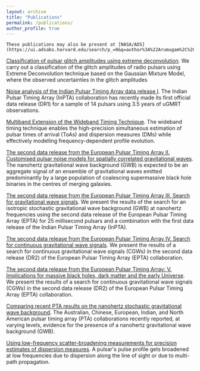 ```yaml
---
layout: archive
title: "Publications"
permalink: /publications/
author_profile: true
---
```


    These publications may also be present at [NASA/ADS](https://ui.adsabs.harvard.edu/search/p_=0&q=author%3A%22Arumugam%2C%20S.%22%20AND%20database%3Aastronomy&sort=date%20desc%2C%20bibcode%20desc).

[Classification of pulsar glitch amplitudes using extreme deconvolution](https://www.sciencedirect.com/science/article/abs/pii/S2214404822000799?via%3Dihub).
    We carry out a classification of the glitch amplitudes of radio pulsars using Extreme Deconvolution technique based on the Gaussian Mixture Model, where the observed uncertainties in the glitch amplitudes 


[Noise analysis of the Indian Pulsar Timing Array data release I](https://journals.aps.org/prd/abstract/10.1103/PhysRevD.108.023008).
    The Indian Pulsar Timing Array (InPTA) collaboration has recently made its first official data release (DR1) for a sample of 14 pulsars using 3.5 years of uGMRT observations. 

[Multiband Extension of the Wideband Timing Technique](https://academic.oup.com/mnras/article/527/1/213/7310865).
    The wideband timing technique enables the high-precision simultaneous estimation of pulsar times of arrival (ToAs) and dispersion measures (DMs) while effectively modelling frequency-dependent profile evolution. 

[The second data release from the European Pulsar Timing Array II. Customised pulsar noise models
for spatially correlated gravitational waves](https://www.aanda.org/articles/aa/full_html/2023/10/aa46842-23/aa46842-23.html).
    The nanohertz gravitational wave background (GWB) is expected to be an aggregate signal of an ensemble of gravitational waves emitted predominantly by a large population of coalescing supermassive black hole binaries in the centres of merging galaxies.


[The second data release from the European Pulsar Timing Array III. Search for gravitational wave
signals](https://www.aanda.org/articles/aa/abs/2023/10/aa46844-23/aa46844-23.html).
    We present the results of the search for an isotropic stochastic gravitational wave background (GWB) at nanohertz frequencies using the second data release of the European Pulsar Timing Array (EPTA) for 25 millisecond pulsars and a combination with the first data release of the Indian Pulsar Timing Array (InPTA). 

[The second data release from the European Pulsar Timing Array IV. Search for continuous gravitational
wave signals](https://arxiv.org/abs/2306.16226).
    We present the results of a search for continuous gravitational wave signals (CGWs) in the second data release (DR2) of the European Pulsar Timing Array (EPTA) collaboration. 

[The second data release from the European Pulsar Timing Array: V. Implications for massive black holes,
dark matter and the early Universe](https://arxiv.org/abs/2306.162271).
    We present the results of a search for continuous gravitational wave signals (CGWs) in the second data release (DR2) of the European Pulsar Timing Array (EPTA) collaboration. 

[Comparing recent PTA results on the nanohertz stochastic gravitational wave background](https://arxiv.org/abs/2309.00693).
    The Australian, Chinese, European, Indian, and North American pulsar timing array (PTA) collaborations recently reported, at varying levels, evidence for the presence of a nanohertz gravitational wave background (GWB).

[Using low-frequency scatter-broadening measurements for precision estimates of dispersion measures](https://arxiv.org/abs/2309.16765).
    A pulsar's pulse profile gets broadened at low frequencies due to dispersion along the line of sight or due to multi-path propagation.

